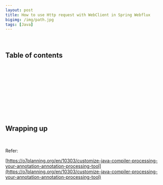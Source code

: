 ```yaml
---
layout: post
title: How to use Http request with WebClient in Spring Webflux
bigimg: /img/path.jpg
tags: [Java]
---
```






<br>

## Table of contents





<br>

## 





<br>

## 





<br>

## 






<br>

## Wrapping up







<br>

Refer:

[https://o7planning.org/en/10303/customize-java-compiler-processing-your-annotation-annotation-processing-tool](https://o7planning.org/en/10303/customize-java-compiler-processing-your-annotation-annotation-processing-tool)